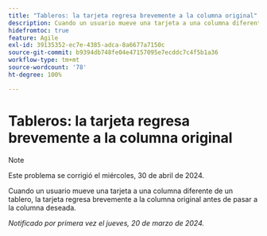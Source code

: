 ```yaml
---
title: "Tableros: la tarjeta regresa brevemente a la columna original"
description: Cuando un usuario mueve una tarjeta a una columna diferente de un tablero, la tarjeta regresa brevemente a la columna original antes de pasar a la columna deseada.
hidefromtoc: true
feature: Agile
exl-id: 39135352-ec7e-4385-adca-8a6677a7150c
source-git-commit: b9394db748fe04e47157095e7ecddc7c4f5b1a36
workflow-type: tm+mt
source-wordcount: '78'
ht-degree: 100%

---
```


# Tableros: la tarjeta regresa brevemente a la columna original

>[!NOTE]
>
>Este problema se corrigió el miércoles, 30 de abril de 2024.

Cuando un usuario mueve una tarjeta a una columna diferente de un tablero, la tarjeta regresa brevemente a la columna original antes de pasar a la columna deseada.

_Notificado por primera vez el jueves, 20 de marzo de 2024._
